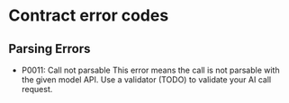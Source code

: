 # Contract error codes

## Parsing Errors
- P0011: Call not parsable
This error means the call is not parsable with the given model API. Use a validator (TODO) to validate your AI call request.